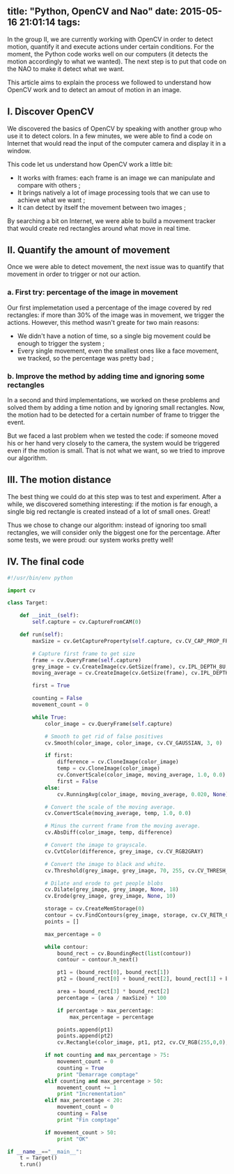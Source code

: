 title: "Python, OpenCV and Nao"
date: 2015-05-16 21:01:14
tags:
---

In the group II, we are currently working with OpenCV in order to detect motion, quantify it and execute actions under certain conditions. For the moment, the Python code works well on our computers (it detects the motion accordingly to what we wanted). The next step is to put that code on the NAO to make it detect what we want.

This article aims to explain the process we followed to understand how OpenCV work and to detect an amout of motion in an image.


## I. Discover OpenCV

We discovered the basics of OpenCV by speaking with another group who use it to detect colors. In a few minutes, we were able to find a code on Internet that would read the input of the computer camera and display it in a window.

This code let us understand how OpenCV work a little bit:

- It works with frames: each frame is an image we can manipulate and compare with others ;
- It brings natively a lot of image processing tools that we can use to achieve what we want ;
- It can detect by itself the movement between two images ;

By searching a bit on Internet, we were able to build a movement tracker that would create red rectangles around what move in real time.


## II. Quantify the amount of movement

Once we were able to detect movement, the next issue was to quantify that movement in order to trigger or not our action.

### a. First try: percentage of the image in movement

Our first implemetation used a percentage of the image covered by red rectangles: if more than 30% of the image was in movement, we trigger the actions. However, this method wasn't greate for two main reasons:

- We didn't have a notion of time, so a single big movement could be enough to trigger the system ;
- Every single movement, even the smallest ones like a face movement, we tracked, so the percentage was pretty bad ;

### b. Improve the method by adding time and ignoring some rectangles

In a second and third implementations, we worked on these problems and solved them by adding a time notion and by ignoring small rectangles. Now, the motion had to be detected for a certain number of frame to trigger the event.

But we faced a last problem when we tested the code: if someone moved his or her hand very closely to the camera, the system would be triggered even if the motion is small. That is not what we want, so we tried to improve our algorithm.


## III. The motion distance

The best thing we could do at this step was to test and experiment. After a while, we discovered something interesting: if the motion is far enough, a single big red rectangle is created instead of a lot of small ones. Great!

Thus we chose to change our algorithm: instead of ignoring too small rectangles, we will consider only the biggest one for the percentage. After some tests, we were proud: our system works pretty well!


## IV. The final code

``` python
#!/usr/bin/env python

import cv

class Target:

    def __init__(self):
        self.capture = cv.CaptureFromCAM(0)

    def run(self):
        maxSize = cv.GetCaptureProperty(self.capture, cv.CV_CAP_PROP_FRAME_WIDTH) * cv.GetCaptureProperty(self.capture, cv.CV_CAP_PROP_FRAME_HEIGHT)

        # Capture first frame to get size
        frame = cv.QueryFrame(self.capture)
        grey_image = cv.CreateImage(cv.GetSize(frame), cv.IPL_DEPTH_8U, 1)
        moving_average = cv.CreateImage(cv.GetSize(frame), cv.IPL_DEPTH_32F, 3)

        first = True

        counting = False
        movement_count = 0

        while True:
            color_image = cv.QueryFrame(self.capture)

            # Smooth to get rid of false positives
            cv.Smooth(color_image, color_image, cv.CV_GAUSSIAN, 3, 0)

            if first:
                difference = cv.CloneImage(color_image)
                temp = cv.CloneImage(color_image)
                cv.ConvertScale(color_image, moving_average, 1.0, 0.0)
                first = False
            else:
                cv.RunningAvg(color_image, moving_average, 0.020, None)

            # Convert the scale of the moving average.
            cv.ConvertScale(moving_average, temp, 1.0, 0.0)

            # Minus the current frame from the moving average.
            cv.AbsDiff(color_image, temp, difference)

            # Convert the image to grayscale.
            cv.CvtColor(difference, grey_image, cv.CV_RGB2GRAY)

            # Convert the image to black and white.
            cv.Threshold(grey_image, grey_image, 70, 255, cv.CV_THRESH_BINARY)

            # Dilate and erode to get people blobs
            cv.Dilate(grey_image, grey_image, None, 18)
            cv.Erode(grey_image, grey_image, None, 10)

            storage = cv.CreateMemStorage(0)
            contour = cv.FindContours(grey_image, storage, cv.CV_RETR_CCOMP, cv.CV_CHAIN_APPROX_SIMPLE)
            points = []

            max_percentage = 0

            while contour:
                bound_rect = cv.BoundingRect(list(contour))
                contour = contour.h_next()

                pt1 = (bound_rect[0], bound_rect[1])
                pt2 = (bound_rect[0] + bound_rect[2], bound_rect[1] + bound_rect[3])

                area = bound_rect[3] * bound_rect[2]
                percentage = (area / maxSize) * 100

                if percentage > max_percentage:
                    max_percentage = percentage

                points.append(pt1)
                points.append(pt2)
                cv.Rectangle(color_image, pt1, pt2, cv.CV_RGB(255,0,0), 1)

            if not counting and max_percentage > 75:
                movement_count = 0
                counting = True
                print "Demarrage comptage"
            elif counting and max_percentage > 50:
                movement_count += 1
                print "Incrementation"
            elif max_percentage < 20:
                movement_count = 0
                counting = False
                print "Fin comptage"

            if movement_count > 50:
                print "OK"

if __name__=="__main__":
    t = Target()
    t.run()
```